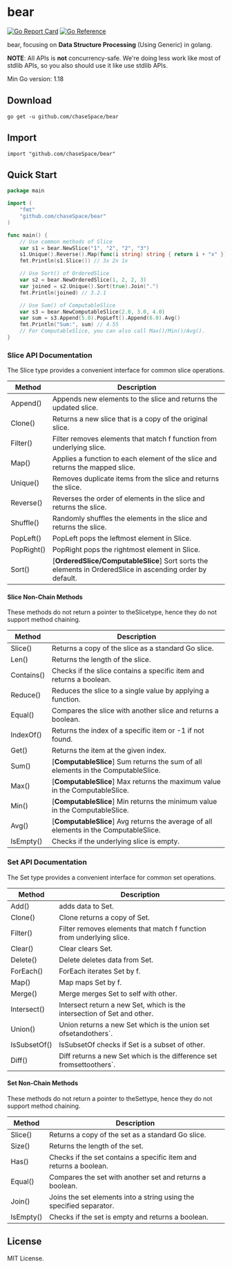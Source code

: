# bear

[![Go Report Card](https://goreportcard.com/badge/github.com/chasespace/bear)](https://goreportcard.com/report/github.com/chaseSpace/bear)
[![Go Reference](https://pkg.go.dev/badge/github.com/chasespace/bear.svg)](https://pkg.go.dev/github.com/chaseSpace/bear)

bear, focusing on **Data Structure Processing** (Using Generic) in golang.

**NOTE**: All APIs is **not** concurrency-safe. We're doing less work like most of stdlib APIs, so you also should use
it like
use stdlib APIs.

Min Go version: 1.18

## Download

```shell
go get -u github.com/chaseSpace/bear
```

## Import

```
import "github.com/chaseSpace/bear"
```

## Quick Start

```go
package main

import (
	"fmt"
	"github.com/chaseSpace/bear"
)

func main() {
	// Use common methods of Slice
	var s1 = bear.NewSlice("1", "2", "2", "3")
	s1.Unique().Reverse().Map(func(i string) string { return i + "x" })
	fmt.Println(s1.Slice()) // 3x 2x 1x

	// Use Sort() of OrderedSlice
	var s2 = bear.NewOrderedSlice(1, 2, 2, 3)
	var joined = s2.Unique().Sort(true).Join(".")
	fmt.Println(joined) // 3.2.1

	// Use Sum() of ComputableSlice
	var s3 = bear.NewComputableSlice(2.0, 3.0, 4.0)
	var sum = s3.Append(5.0).PopLeft().Append(6.0).Avg()
	fmt.Println("Sum:", sum) // 4.55
	// For ComputableSlice, you can also call Max()/Min()/Avg().
}

```

### Slice API Documentation

The Slice type provides a convenient interface for common slice operations.

| Method     | Description                                                                                               |
|------------|-----------------------------------------------------------------------------------------------------------|
| Append()   | Appends new elements to the slice and returns the updated slice.                                          |
| Clone()    | Returns a new slice that is a copy of the original slice.                                                 |
| Filter()   | Filter removes elements that match f function from underlying slice.                                      |
| Map()      | Applies a function to each element of the slice and returns the mapped slice.                             |
| Unique()   | Removes duplicate items from the slice and returns the slice.                                             |
| Reverse()  | Reverses the order of elements in the slice and returns the slice.                                        |
| Shuffle()  | Randomly shuffles the elements in the slice and returns the slice.                                        |
| PopLeft()  | PopLeft pops the leftmost element in Slice.                                                               |
| PopRight() | PopRight pops the rightmost element in Slice.                                                             |
| Sort()     | [**OrderedSlice/ComputableSlice**] Sort sorts the elements in OrderedSlice in ascending order by default. |

#### Slice Non-Chain Methods

These methods do not return a pointer to theSlicetype, hence they do not support method chaining.

| Method     | Description                                                                           |
|------------|---------------------------------------------------------------------------------------|
| Slice()    | Returns a copy of the slice as a standard Go slice.                                   |
| Len()      | Returns the length of the slice.                                                      |
| Contains() | Checks if the slice contains a specific item and returns a boolean.                   |
| Reduce()   | Reduces the slice to a single value by applying a function.                           |
| Equal()    | Compares the slice with another slice and returns a boolean.                          |
| IndexOf()  | Returns the index of a specific item or -1 if not found.                              |
| Get()      | Returns the item at the given index.                                                  |
| Sum()      | [**ComputableSlice**] Sum returns the sum of all elements in the ComputableSlice.     |
| Max()      | [**ComputableSlice**] Max returns the maximum value in the ComputableSlice.           |
| Min()      | [**ComputableSlice**] Min returns the minimum value in the ComputableSlice.           |
| Avg()      | [**ComputableSlice**] Avg returns the average of all elements in the ComputableSlice. |
| IsEmpty()  | Checks if the underlying slice is empty.                                              |

### Set API Documentation

The Set type provides a convenient interface for common set operations.

| Method       | Description                                                             |
|--------------|-------------------------------------------------------------------------|
| Add()        | adds data to Set.                                                       |
| Clone()      | Clone returns a copy of Set.                                            |
| Filter()     | Filter removes elements that match f function from underlying slice.    |
| Clear()      | Clear clears Set.                                                       |
| Delete()     | Delete deletes data from Set.                                           |
| ForEach()    | ForEach iterates Set by f.                                              |
| Map()        | Map maps Set by f.                                                      |
| Merge()      | Merge merges Set to self with other.                                    |
| Intersect()  | Intersect return a new Set, which is the intersection of Set and other. |
| Union()      | Union returns a new Set which is the union set ofsetandothers`.         |
| IsSubsetOf() | IsSubsetOf checks if Set is a subset of other.                          |
| Diff()       | Diff returns a new Set which is the difference set fromsettoothers`.    |

#### Set Non-Chain Methods

These methods do not return a pointer to theSettype, hence they do not support method chaining.

| Method    | Description                                                         |
|-----------|---------------------------------------------------------------------|
| Slice()   | Returns a copy of the set as a standard Go slice.                   |
| Size()    | Returns the length of the set.                                      |
| Has()     | Checks if the set contains a specific item and returns a boolean.   |
| Equal()   | Compares the set with another set and returns a boolean.            |
| Join()    | Joins the set elements into a string using the specified separator. |
| IsEmpty() | Checks if the set is empty and returns a boolean.                   |

## License

MIT License.